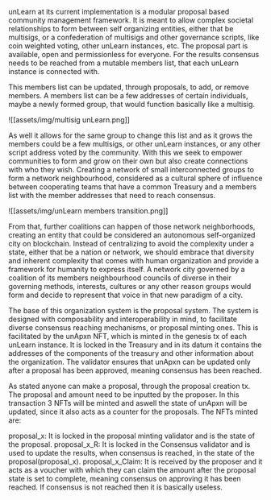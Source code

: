 unLearn at its current implementation is a modular proposal based community management framework. It is meant to allow complex societal relationships to form between self organizing entities, either that be multisigs, or a confederation of multisigs and other governance scripts, like coin weighted voting, other unLearn instances, etc. The proposal part is available, open and permissionless for everyone. For the results consensus needs to be reached from a mutable members list, that each unLearn instance is connected with.

This members list can be updated, through proposals, to add, or remove members. A members list can be a few addresses of certain individuals, maybe a newly formed group, that would function basically like a multisig.

![[assets/img/multisig unLearn.png]]

As well it allows for the same group to change this list and as it grows the members could be a few multisigs, or other unLearn instances, or any other script address voted by the community. With this we seek to empower communities to form and grow on their own but also create connections with who they wish. Creating a network of small interconnected groups to form a network neighbourhood, considered as a cultural sphere of influence between cooperating teams that have a common Treasury and a members list with the member addresses that need to reach consensus.

![[assets/img/unLearn members transition.png]]

From that, further coalitions can happen of those network neighborhoods, creating an entity that could be considered an autonomous self-organized city on blockchain. Instead of centralizing to avoid the complexity under a state, either that be a nation or network, we should embrace that diversity and inherent complexity that comes with human organization and provide a framework for humanity to express itself. A network city governed by a coalition of its members neighbourhood councils of diverse in their governing methods, interests, cultures or any other reason groups would form and decide to represent that voice in that new paradigm of a city.

The base of this organization system is the proposal system. The system is designed with composability and interoperability in mind, to facilitate diverse consensus reaching mechanisms, or proposal minting ones. This is facilitated by the unApxn NFT, which is minted in the genesis tx of each unLearn instance. It is locked in the Treasury and in its datum it contains the addresses of the components of the treasury and other information about the organization. The validator ensures that unApxn can be updated only after a proposal has been approved, meaning consensus has been reached.

As stated anyone can make a proposal, through the proposal creation tx. The proposal and amount need to be inputted by the proposer. In this transaction 3 NFTs will be minted and aswell the state of unApxn will be updated, since it also acts as a counter for the proposals. The NFTs minted are:

proposal_x: It is locked in the proposal minting validator and is the state of the proposal.
proposal_x_R: It is locked in the Consensus validator and is used to update the results, when consensus is reached, in the state of the proposal(proposal_x).
proposal_x_Claim: It is received by the proposer and it acts as a voucher with which they can claim the amount after the proposal state is set to complete, meaning consensus on approving it has been reached. If consensus is not reached then it is basically useless.

